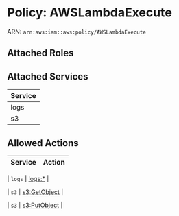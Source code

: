 # Policy: AWSLambdaExecute

ARN: `arn:aws:iam::aws:policy/AWSLambdaExecute`

## Attached Roles

## Attached Services

| Service |
|---------|
| logs |
| s3 |

## Allowed Actions

| Service | Action |
|:-------:|--------|

| `logs` | [logs:*](../actions.md#logs:all) |

| `s3` | [s3:GetObject](../actions.md#s3:getobject) |

| `s3` | [s3:PutObject](../actions.md#s3:putobject) |

